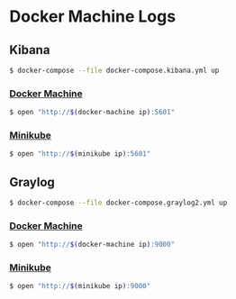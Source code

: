 # Docker Machine Logs

## Kibana

```bash
$ docker-compose --file docker-compose.kibana.yml up
```

### [Docker Machine](https://docs.docker.com/machine/overview/)

```bash
$ open "http://$(docker-machine ip):5601"
```

### [Minikube](https://github.com/kubernetes/minikube)

```bash
$ open "http://$(minikube ip):5601"
```

## Graylog

```bash
$ docker-compose --file docker-compose.graylog2.yml up
```

### [Docker Machine](https://docs.docker.com/machine/overview/)

```bash
$ open "http://$(docker-machine ip):9000"
```

### [Minikube](https://github.com/kubernetes/minikube)

```bash
$ open "http://$(minikube ip):9000"
```

